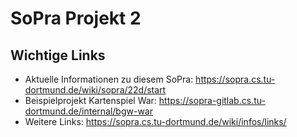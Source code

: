 # SoPra Projekt 2

## Wichtige Links

* Aktuelle Informationen zu diesem SoPra: https://sopra.cs.tu-dortmund.de/wiki/sopra/22d/start
* Beispielprojekt Kartenspiel War: https://sopra-gitlab.cs.tu-dortmund.de/internal/bgw-war
* Weitere Links: https://sopra.cs.tu-dortmund.de/wiki/infos/links/
